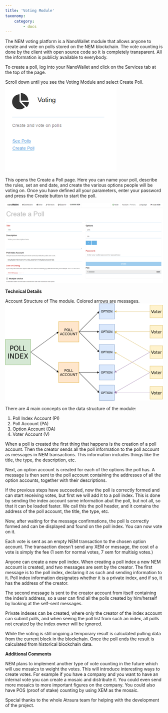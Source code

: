 ```yaml
---
title: 'Voting Module'
taxonomy:
    category:
        - docs
---
```


The NEM voting platform is a NanoWallet module that allows anyone to create and vote on polls stored on the NEM blockchain. The vote counting is done by the client with open source code so it is completely transparent. All the information is publicly available to everybody.

To create a poll, log into your NanoWallet and click on the Services tab at the top of the page.

Scroll down until you see the Voting Module and select Create Poll.
![](Poll.PNG)

This opens the Create a Poll page. Here you can name your poll, describe the rules, set an end date, and create the various options people will be voting on. Once you have defined all your parameters, enter your password and press the Create button to start the poll.

![](Poll2.PNG)

**Technical Details**

Account Structure of The module. Colored arrows are messages.
![](1-kQh38bgPVUgQ1XUeZwpcMg.png)

There are 4 main concepts on the data structure of the module:
1. Poll Index Account (PI)
2. Poll Account (PA)
3. Option Account (OA)
4. Voter Account (V)

When a poll is created the first thing that happens is the creation of a poll account. Then the creator sends all the poll information to the poll account as messages in NEM transactions. This information includes things like the title, the type, the description, etc.

Next, an option account is created for each of the options the poll has. A message is then sent to the poll account containing the addresses of all the option accounts, together with their descriptions.

If the previous steps have succeeded, now the poll is correctly formed and can start receiving votes, but first we will add it to a poll index. This is done by sending the index account some information abut the poll, but not all, so that it can be loaded faster. We call this the poll header, and it contains the address of the poll account, the title, the type, etc.

Now, after waiting for the message confirmations, the poll Is correctly formed and can be displayed and found on the poll index. You can now vote on it.

Each vote is sent as an empty NEM transaction to the chosen option account. The transaction doesn’t send any XEM or message, the cost of a vote is simply the fee (1 xem for normal votes, 7 xem for multisig votes.)

Anyone can create a new poll index. When creating a poll index a new NEM account is created, and two messages are sent by the creator. The first message is to the poll index, declaring it as such and sending information to it. Poll index information designates whether it is a private index, and if so, it has the address of the creator. 

The second message is sent to the creator account from itself containing the index’s address, so a user can find all the polls created by him/herself by looking at the self-sent messages.

Private indexes can be created, where only the creator of the index account can submit polls, and when seeing the poll list from such an index, all polls not created by the index owner will be ignored.

While the voting is still ongoing a temporary result is calculated pulling data from the current block in the blockchain. Once the poll ends the result is calculated from historical blockchain data.

**Additional Comments**

NEM plans to implement another type of vote counting in the future which will use mosaics to weight the votes. This will introduce interesting ways to create votes. For example if you have a company and you want to have an internal vote you can create a mosaic and distribute it. You could even send more mosaics to more important figures on the company. You could also have POS (proof of stake) counting by using XEM as the mosaic.

Special thanks to the whole Atraura team for helping with the development of the project.